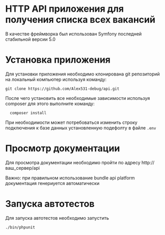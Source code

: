 # HTTP API приложения для получения списка всех вакансий

В качестве фреймворка был использован Symfony последней стабильной версии 5.0

# Установка приложения
Для установки приложения необходимо клонирована git репозиторий на локальный компьютер используя команду:
```git
git clone https://github.com/Alex531-debug/api.git 
```
После чего установить все необходимые зависимости используя composer для этого выполните команду:

```composer
  composer install
```
При необходимости может потребоваться изменить строку подключения к базе данных установленную подефолту в файле ```.env```

# Просмотр документации
Для просмотра документации необходимо пройти по адресу http://ваш_сервер/api 

Важно: при правильном использование bundle api platform документация генериуется автоматически

# Запуска автотестов 

Для запуска автотестов необходимо запустить
```
./bin/phpunit
```
